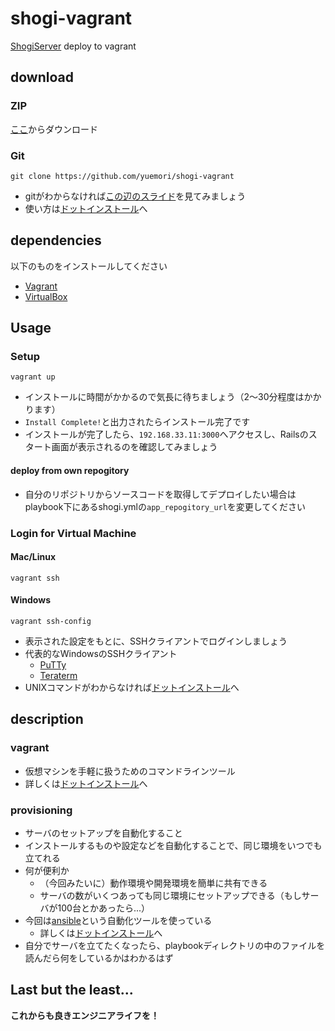 # shogi-vagrant
[ShogiServer](https://github.com/yuemori/ShogiServer) deploy to vagrant

## download
### ZIP

[ここ](https://github.com/yuemori/shogi-vagrant/archive/master.zip)からダウンロード

### Git

```
git clone https://github.com/yuemori/shogi-vagrant
```

- gitがわからなければ[この辺のスライド](http://www.find-job.net/startup/7-git-slides)を見てみましょう
- 使い方は[ドットインストール](http://dotinstall.com/lessons/basic_git)へ

## dependencies

以下のものをインストールしてください

- [Vagrant](https://www.vagrantup.com/)
- [VirtualBox](https://www.virtualbox.org/)

## Usage
### Setup

```
vagrant up
```

- インストールに時間がかかるので気長に待ちましょう（2〜30分程度はかかります）
- `Install Complete!`と出力されたらインストール完了です
- インストールが完了したら、`192.168.33.11:3000`へアクセスし、Railsのスタート画面が表示されるのを確認してみましょう

#### deploy from own repogitory

- 自分のリポジトリからソースコードを取得してデプロイしたい場合はplaybook下にあるshogi.ymlの`app_repogitory_url`を変更してください

### Login for Virtual Machine
#### Mac/Linux

```
vagrant ssh
```

#### Windows

```
vagrant ssh-config
```

- 表示された設定をもとに、SSHクライアントでログインしましょう
- 代表的なWindowsのSSHクライアント
  - [PuTTy](http://yebisuya.dip.jp/Software/PuTTY/)
  - [Teraterm](http://osdn.jp/projects/ttssh2/)
- UNIXコマンドがわからなければ[ドットインストール](http://dotinstall.com/lessons/basic_unix)へ

## description
### vagrant

- 仮想マシンを手軽に扱うためのコマンドラインツール
- 詳しくは[ドットインストール](http://dotinstall.com/lessons/basic_vagrant)へ

### provisioning

- サーバのセットアップを自動化すること
- インストールするものや設定などを自動化することで、同じ環境をいつでも立てれる
- 何が便利か
  - （今回みたいに）動作環境や開発環境を簡単に共有できる
  - サーバの数がいくつあっても同じ環境にセットアップできる（もしサーバが100台とかあったら...）
- 今回は[ansible](http://docs.ansible.com/ansible/index.html)という自動化ツールを使っている
  - 詳しくは[ドットインストール](http://dotinstall.com/lessons/basic_ansible)へ
- 自分でサーバを立てたくなったら、playbookディレクトリの中のファイルを読んだら何をしているかはわかるはず

## Last but the least...

**これからも良きエンジニアライフを！**

